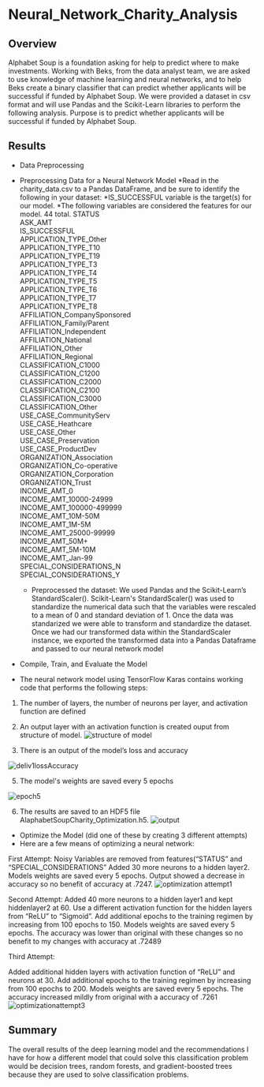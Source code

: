 # Neural_Network_Charity_Analysis

## Overview
Alphabet Soup is a foundation asking for help to predict where to make investments.
Working with Beks, from the data analyst team, we are asked to use knowledge of machine learning and neural networks, and to help Beks create a binary classifier that can predict whether applicants will be successful if funded by Alphabet Soup. 
We were provided a dataset in csv format and will use Pandas and the Scikit-Learn libraries to perform the following analysis.
Purpose is to predict whether applicants will be successful if funded by Alphabet Soup. 
## Results
* Data Preprocessing
* Preprocessing Data for a Neural Network Model
*Read in the charity_data.csv to a Pandas DataFrame, and be sure to identify the following in your  dataset:
  	*IS_SUCCESSFUL variable is the target(s) for our model.
 	 *The following variables are considered the features for our model. 44 total. 
STATUS                            
ASK_AMT                           
IS_SUCCESSFUL                     
APPLICATION_TYPE_Other          
APPLICATION_TYPE_T10            
APPLICATION_TYPE_T19            
APPLICATION_TYPE_T3             
APPLICATION_TYPE_T4             
APPLICATION_TYPE_T5             
APPLICATION_TYPE_T6             
APPLICATION_TYPE_T7             
APPLICATION_TYPE_T8             
AFFILIATION_CompanySponsored    
AFFILIATION_Family/Parent       
AFFILIATION_Independent         
AFFILIATION_National            
AFFILIATION_Other               
AFFILIATION_Regional            
CLASSIFICATION_C1000            
CLASSIFICATION_C1200            
CLASSIFICATION_C2000            
CLASSIFICATION_C2100            
CLASSIFICATION_C3000            
CLASSIFICATION_Other            
USE_CASE_CommunityServ          
USE_CASE_Heathcare              
USE_CASE_Other                  
USE_CASE_Preservation           
USE_CASE_ProductDev             
ORGANIZATION_Association        
ORGANIZATION_Co-operative       
ORGANIZATION_Corporation        
ORGANIZATION_Trust              
INCOME_AMT_0                    
INCOME_AMT_10000-24999          
INCOME_AMT_100000-499999        
INCOME_AMT_10M-50M              
INCOME_AMT_1M-5M                
INCOME_AMT_25000-99999          
INCOME_AMT_50M+                 
INCOME_AMT_5M-10M               
INCOME_AMT_Jan-99               
SPECIAL_CONSIDERATIONS_N        
SPECIAL_CONSIDERATIONS_Y        
 
  * Preprocessed the dataset:  We used Pandas and the Scikit-Learn’s StandardScaler(). Scikit-Learn's StandardScaler() was used to standardize the numerical data such that the variables were rescaled to a mean of 0 and standard deviation of 1. Once the data was standarized we were able to transform and standardize the dataset. Once we had our transformed data within the StandardScaler instance, we exported the transformed data into a Pandas Dataframe and passed to our neural network model 
* Compile, Train, and Evaluate the Model
* The neural network model using TensorFlow Karas contains working code that performs the following steps:
1.	The number of layers, the number of neurons per layer, and activation function are defined 

2.	An output layer with an activation function is created ouput from structure of model.
![structure of model](https://user-images.githubusercontent.com/94208810/160459328-de1c2cb2-1dd3-48e7-92b8-eda70ade1e95.png)

3.  There is an output of the model’s loss and accuracy 

![deliv1lossAccuracy](https://user-images.githubusercontent.com/94208810/160459076-08e093d4-76ab-40c3-8604-9e31114e5725.png)



5.	The model's weights are saved every 5 epochs 

![epoch5](https://user-images.githubusercontent.com/94208810/160459057-3e197631-794e-4b00-b6b1-1327a5da1ba5.png)


6.	The results are saved to an HDF5 file AlaphabetSoupCharity_Optimization.h5.
![output](https://user-images.githubusercontent.com/94208810/160459953-02648c27-db6b-4874-b011-94dafa1cb1d8.png)


 
* Optimize the Model (did one of these by creating 3 different attempts)
* Here are a few means of optimizing a neural network:

First Attempt: 
Noisy Variables are removed from features(“STATUS” and “SPECIAL_CONSIDERATIONS”
Added 30 more neurons to a hidden layer2. 
Models weights are saved every 5 epochs. 
Output showed a decrease in accuracy so no benefit of accuracy at .7247. 
![optimization attempt1](https://user-images.githubusercontent.com/94208810/160460432-f0273e4b-52ce-4857-a300-65741bd7c1bc.png)
 

Second Attempt: 
Added 40 more neurons to a hidden layer1 and kept hiddenlayer2 at 60. 
Use a different activation function for the hidden layers from “ReLU” to “Sigmoid”. 
Add additional epochs to the training regimen by increasing from 100 epochs to 150.
Models weights are saved every 5 epochs. 
The accuracy was lower than original with these changes so no benefit to my changes with accuracy at .72489


Third Attempt: 

Added  additional hidden layers with activation function of “ReLU” and neurons at 30.
Add additional epochs to the training regimen by increasing from 100 epochs to 200. 
Models weights are saved every 5 epochs. 
The accuracy increased mildly from original with a accuracy of .7261
![optimizationattempt3](https://user-images.githubusercontent.com/94208810/160460342-b03c1438-a03a-4d2d-9389-3512f679730d.png)

## Summary
The overall results of the deep learning model and the recommendations I have for how a different model that could solve this classification problem would be decision trees, random forests, and gradient-boosted trees because they are used to solve classification problems.

